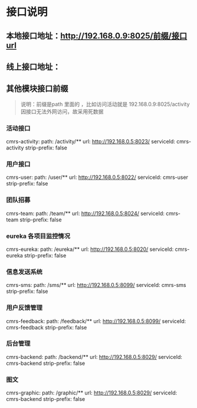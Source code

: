 # 接口说明
## 本地接口地址：http://192.168.0.9:8025/前缀/接口url
## 线上接口地址：
## 其他模块接口前缀  
> 说明：前缀是path 里面的 ，比如访问活动就是 192.168.0.9:8025/activity
> 因接口无法外网访问，故采用死数据

### 活动接口
cmrs-activity:
  path: /activity/**
  url: http://192.168.0.5:8023/
  serviceId: cmrs-activity
  strip-prefix: false
### 用户接口
cmrs-user:
  path: /user/**
  url: http://192.168.0.5:8022/
  serviceId: cmrs-user
  strip-prefix: false
### 团队招募
cmrs-team:
  path: /team/**
  url: http://192.168.0.5:8024/
  serviceId: cmrs-team
  strip-prefix: false  
### eureka 各项目监控情况
cmrs-eureka:
  path: /eureka/**
  url: http://192.168.0.5:8020/
  serviceId: cmrs-eureka
  strip-prefix: false
### 信息发送系统
cmrs-sms:
  path: /sms/**
  url: http://192.168.0.5:8099/
  serviceId: cmrs-sms
  strip-prefix: false
### 用户反馈管理
cmrs-feedback:
  path: /feedback/**
  url: http://192.168.0.5:8099/
  serviceId: cmrs-feedback
  strip-prefix: false
### 后台管理
cmrs-backend:
  path: /backend/**
  url: http://192.168.0.5:8029/
  serviceId: cmrs-backend
  strip-prefix: false
### 图文
cmrs-graphic:
  path: /graphic/**
  url: http://192.168.0.5:8029/
  serviceId: cmrs-backend
  strip-prefix: false
